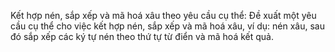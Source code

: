 Kết hợp nén, sắp xếp và mã hoá xâu theo yêu cầu cụ thể: Đề xuất một yêu cầu cụ thể cho việc kết hợp nén, sắp xếp và mã hoá xâu, ví dụ: nén xâu, sau đó sắp xếp các ký tự nén theo thứ tự từ điển và mã hoá kết quả.